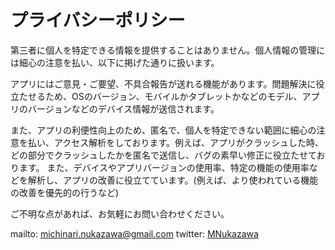 プライバシーポリシー
====

第三者に個人を特定できる情報を提供することはありません。個人情報の管理には細心の注意を払い、以下に掲げた通りに扱います。

アプリにはご意見・ご要望、不具合報告が送れる機能があります。問題解決に役立たせるため、OSのバージョン、モバイルかタブレットかなどのモデル、アプリのバージョンなどのデバイス情報が送信されます。

また、アプリの利便性向上のため、匿名で、個人を特定できない範囲に細心の注意を払い、アクセス解析をしております。例えば、アプリがクラッシュした時、どの部分でクラッシュしたかを匿名で送信し、バグの素早い修正に役立たせております。
また、デバイスやアプリバージョンの使用率、特定の機能の使用率などを解析し、アプリの改善に役立てています。(例えば、より使われている機能の改善を優先的の行うなど)

ご不明な点があれば、お気軽にお問い合わせください。  

mailto: [michinari.nukazawa@gmail.com]( mailto:michinari.nukazawa@gmail.com )
twitter: [MNukazawa]( https://twitter.com/MNukazawa )
